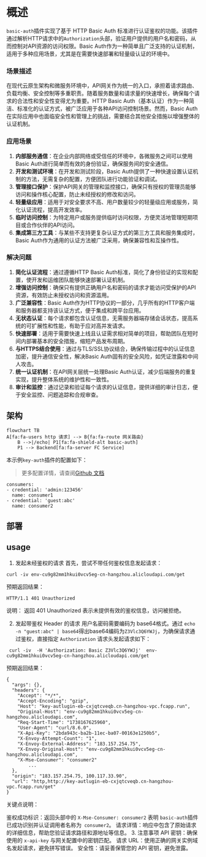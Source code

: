 # 概述
`basic-auth`插件实现了基于 HTTP Basic Auth 标准进行认证鉴权的功能。该插件通过解析HTTP请求中的`Authorization`头部，验证用户提供的用户名和密码，从而控制对API资源的访问权限。Basic Auth作为一种简单且广泛支持的认证机制，适用于多种应用场景，尤其是在需要快速部署和轻量级认证的环境中。

### 场景描述
在现代云原生架构和微服务环境中，API网关作为统一的入口，承担着请求路由、负载均衡、安全控制等多重职责。随着服务数量和请求量的快速增长，确保每个请求的合法性和安全性变得尤为重要。HTTP Basic Auth（基本认证）作为一种简洁、标准化的认证方式，被广泛应用于各种API访问控制场景。然而，Basic Auth在实际应用中也面临安全性和管理上的挑战，需要结合其他安全措施以增强整体的认证机制。

### 应用场景
1. **内部服务通信**：在企业内部网络或受信任的环境中，各微服务之间可以使用Basic Auth进行简单而有效的身份验证，确保服务间的安全通信。
2. **开发和测试环境**：在开发和测试阶段，Basic Auth提供了一种快速设置认证机制的方法，无需复杂的配置，方便团队进行功能验证和调试。
3. **管理接口保护**：保护API网关的管理和监控接口，确保只有授权的管理员能够访问和操作核心配置，防止未经授权的修改和访问。
4. **轻量级应用**：适用于对安全要求不高、用户数量较少的轻量级应用或服务，简化认证流程，提高开发效率。
5. **临时访问控制**：为特定用户或服务提供临时访问权限，方便灵活地管理短期项目或合作伙伴的API访问。
6. **集成第三方工具**：与某些不支持更复杂认证方式的第三方工具和服务集成时，Basic Auth作为通用的认证方法被广泛采用，确保兼容性和互操作性。

### 解决问题
1. **简化认证流程**：通过遵循HTTP Basic Auth标准，简化了身份验证的实现和配置，使开发和运维团队能够快速部署认证机制。
2. **增强访问控制**：确保只有提供正确用户名和密码的请求才能访问受保护的API资源，有效防止未授权访问和资源滥用。
3. **广泛兼容性**：Basic Auth作为HTTP协议的一部分，几乎所有的HTTP客户端和服务器都支持该认证方式，便于集成和跨平台应用。
4. **无状态认证**：每个请求都包含认证信息，无需服务器端存储会话状态，提高系统的可扩展性和性能，有助于应对高并发请求。
5. **快速部署**：适用于需要快速上线且认证需求相对简单的项目，帮助团队在短时间内部署基本的安全措施，缩短产品发布周期。
6. **与HTTPS结合使用**：通过与TLS/SSL协议结合，确保传输过程中的认证信息加密，提升通信安全性，解决Basic Auth固有的安全风险，如凭证泄露和中间人攻击。
7. **统一认证机制**：在API网关层统一处理Basic Auth认证，减少后端服务的重复实现，提升整体系统的维护性和一致性。
8. **审计和监控**：通过记录和验证每个请求的认证信息，提供详细的审计日志，便于安全监控、问题追踪和合规审查。


## 架构

```mermaid
flowchart TB
A[fa:fa-users http 请求] --> B{fa:fa-route 网关路由}
	B -->|/echo| P1[fa:fa-shield-alt basic-auth]
	P1 --> Backend[fa:fa-server FC Service]
```

本示例`key-auth`插件的配置如下：

> 更多配置详情，请查阅[Github 文档](https://github.com/alibaba/higress/blob/main/plugins/wasm-go/extensions/key-auth/README.md)

```
consumers:
- credential: 'admin:123456'
  name: consumer1
- credential: 'guest:abc'
  name: consumer2
```

## 部署

## usage

1. 发起未经鉴权的请求
   首先，尝试不带任何鉴权信息发起请求：

```
curl -iv env-cu9g82mm1hkui0vcv5eg-cn-hangzhou.alicloudapi.com/get
```

预期返回结果：

```
HTTP/1.1 401 Unauthorized
```

说明：
返回 401 Unauthorized 表示未提供有效的鉴权信息，访问被拒绝。

2. 发起带鉴权 Header 的请求
   用户名密码需要编码为 base64格式。通过 `echo -n "guest:abc" | base64`得出base64编码为`Z3Vlc3Q6YWJj`，为确保请求通过鉴权，直接指定 `Authorization` 请求头发起请求如下：
```
 curl -iv  -H 'Authorization: Basic Z3Vlc3Q6YWJj'  env-cu9g82mm1hkui0vcv5eg-cn-hangzhou.alicloudapi.com/get
```

预期返回结果：

```
{
  "args": {},
  "headers": {
    "Accept": "*/*",
    "Accept-Encoding": "gzip",
    "Host": "key-autlugin-eb-cxjqtcveqb.cn-hangzhou-vpc.fcapp.run",
    "Original-Host": "env-cu9g82mm1hkui0vcv5eg-cn-hangzhou.alicloudapi.com",
    "Req-Start-Time": "1738167625960",
    "User-Agent": "curl/8.6.0",
    "X-Api-Key": "2bda943c-ba2b-11ec-ba07-00163e1250b5",
    "X-Envoy-Attempt-Count": "1",
    "X-Envoy-External-Address": "183.157.254.75",
    "X-Envoy-Original-Host": "env-cu9g82mm1hkui0vcv5eg-cn-hangzhou.alicloudapi.com",
    "X-Mse-Consumer": "consumer2"
		...
  },
  "origin": "183.157.254.75, 100.117.33.90",
  "url": "http,http://key-autlugin-eb-cxjqtcveqb.cn-hangzhou-vpc.fcapp.run/get"
}
```

关键点说明：

鉴权成功标识：返回头部中的 `X-Mse-Consumer: consumer2` 表明 `basic-auth`插件已成功识别并认证调用者名称为` consumer2`。
请求详情：响应中包含了原始请求的详细信息，帮助您验证请求路径和源地址等信息。 3. 注意事项
API 密钥：确保使用的 `x-api-key` 与网关配置中的密钥匹配。
请求 URL：使用正确的网关实例域名发起请求，避免拼写错误。
安全性：请妥善保管您的 API 密钥，避免泄露。
